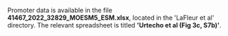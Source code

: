 Promoter data is available in the file **41467_2022_32829_MOESM5_ESM.xlsx**, located in the 'LaFleur et al' directory. The relevant spreadsheet is titled **'Urtecho et al (Fig 3c, S7b)'**.


